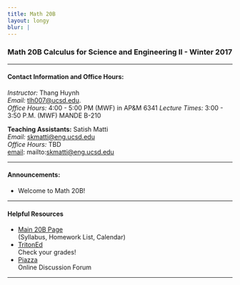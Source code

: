 ```yaml
---
title: Math 20B
layout: longy
blur: |
---
```

### Math 20B Calculus for Science and Engineering II - Winter 2017  

---

#### Contact Information and Office Hours:  

*Instructor:* Thang Huynh  
*Email:* [tlh007@ucsd.edu][email].    
*Office Hours:* 4:00 - 5:00 PM (MWF) in AP&M 6341
*Lecture Times:* 3:00 - 3:50 P.M. (MWF)	MANDE B-210


[email]: mailto:tlh007@ucsd.edu

**Teaching Assistants:** Satish Matti  
*Email:* [skmatti@eng.ucsd.edu][email]  
*Office Hours:* TBD  
[email]: mailto:skmatti@eng.ucsd.edu


---  

#### Announcements:  

  - Welcome to Math 20B!
  
--- 

#### Helpful Resources  

  - [Main 20B Page][math20b]  
    (Syllabus, Homework List, Calendar)  
  - [TritonEd][tritoned]  
    Check your grades!  
  - [Piazza][piazza]  
    Online Discussion Forum  
  
[math20b]:http://www.math.ucsd.edu/~abowers/20b/index.html
[tritoned]:https://tritoned.ucsd.edu
[piazza]:https://piazza.com/ucsd

---





